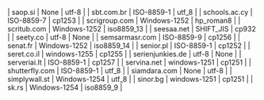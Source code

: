 | saop.si | None | utf-8 |
| sbt.com.br | ISO-8859-1 | utf_8 |
| schools.ac.cy | ISO-8859-7 | cp1253 |
| scrigroup.com | Windows-1252 | hp_roman8 |
| scritub.com | Windows-1252 | iso8859_13 |
| seesaa.net | SHIFT_JIS | cp932 |
| seety.co | utf-8 | None |
| semsarmasr.com | ISO-8859-9 | cp1256 |
| senat.fr | Windows-1252 | iso8859_14 |
| senior.pl | ISO-8859-1 | cp1252 |
| seret.co.il | windows-1255 | cp1255 |
| serienjunkies.de | utf-8 | None |
| serveriai.lt | ISO-8859-1 | cp1257 |
| servina.net | windows-1251 | cp1251 |
| shutterfly.com | ISO-8859-1 | utf_8 |
| siamdara.com | None | utf-8 |
| simplywall.st | Windows-1254 | utf_8 |
| sinor.bg | windows-1251 | cp1251 |
| sk.rs | Windows-1254 | iso8859_9 |
